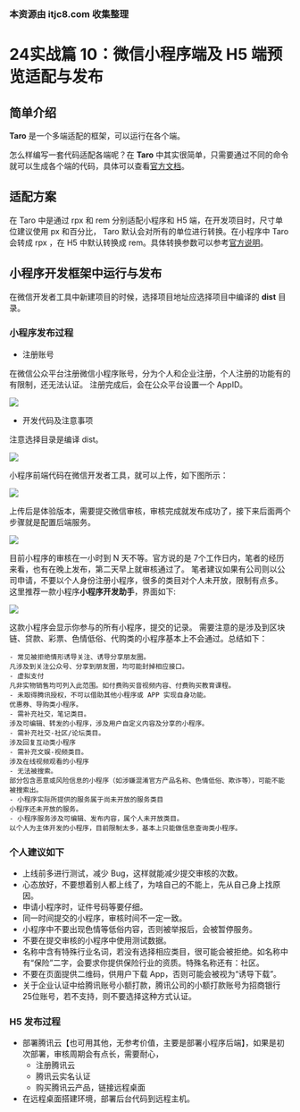 ### 本资源由 itjc8.com 收集整理
# 24实战篇 10：微信小程序端及 H5 端预览适配与发布

## 简单介绍

**Taro** 是一个多端适配的框架，可以运行在各个端。

怎么样编写一套代码适配各端呢？在 **Taro** 中其实很简单，只需要通过不同的命令就可以生成各个端的代码，具体可以查看[官方文档](https://nervjs.github.io/taro/docs/GETTING-STARTED.html)。

## 适配方案

在 Taro 中是通过 rpx 和 rem 分别适配小程序和 H5 端，在开发项目时，尺寸单位建议使用 px 和百分比， Taro 默认会对所有的单位进行转换。在小程序中 Taro 会转成 rpx ，在 H5 中默认转换成 rem。具体转换参数可以参考[官方说明](https://nervjs.github.io/taro/docs/size.html)。

## 小程序开发框架中运行与发布

在微信开发者工具中新建项目的时候，选择项目地址应选择项目中编译的 **dist** 目录。

### 小程序发布过程

* 注册账号

在微信公众平台注册微信小程序账号，分为个人和企业注册，个人注册的功能有的有限制，还无法认证。
注册完成后，会在公众平台设置一个 AppID。

![](https://user-gold-cdn.xitu.io/2018/10/8/16651730e321b3b0?w=2200&h=1334&f=jpeg&s=135307)

* 开发代码及注意事项

注意选择目录是编译 dist。

![](https://user-gold-cdn.xitu.io/2018/10/8/16651730e31497ee?w=806&h=942&f=jpeg&s=61103)

小程序前端代码在微信开发者工具，就可以上传，如下图所示：

![](https://user-gold-cdn.xitu.io/2018/10/8/16651730e338a8f1?w=2522&h=192&f=jpeg&s=71864)

上传后是体验版本，需要提交微信审核，审核完成就发布成功了，接下来后面两个步骤就是配置后端服务。

![](https://user-gold-cdn.xitu.io/2018/10/8/16651730e33255a1?w=2146&h=1610&f=jpeg&s=123018)

目前小程序的审核在一小时到 N
天不等。官方说的是 7个工作日内，笔者的经历来看，也有在晚上发布，第二天早上就审核通过了。
笔者建议如果有公司则以公司申请，不要以个人身份注册小程序，很多的类目对个人未开放，限制有点多。
这里推荐一款小程序**小程序开发助手**，界面如下:

![](https://user-gold-cdn.xitu.io/2018/11/13/16708e0dd882a98e?w=740&h=1280&f=jpeg&s=81913)

这款小程序会显示你参与的所有小程序，提交的记录。
需要注意的是涉及到区块链、贷款、彩票、色情低俗、代购类的小程序基本上不会通过。总结如下：

    - 常见被拒绝情形诱导关注、诱导分享朋友圈。
    凡涉及到关注公众号、分享到朋友圈，均可能封掉相应接口。
    - 虚拟支付
    凡非实物销售均可列入此范围。如付费购买音视频内容、付费购买教育课程。
    - 未取得腾讯授权，不可以借助其他小程序或 APP 实现自身功能。
    优惠券、导购类小程序。
    - 需补充社交，笔记类目。
    涉及可编辑、转发的小程序，涉及用户自定义内容及分享的小程序。
    - 需补充社交-社区/论坛类目。
    涉及回复互动类小程序
    - 需补充文娱-视频类目。
    涉及在线视频观看的小程序
    - 无法被搜索。
    部分包含恶意或风险信息的小程序（如涉嫌混淆官方产品名称、色情低俗、欺诈等），可能不能被搜索出。
    - 小程序实际所提供的服务属于尚未开放的服务类目
    小程序还未开放的服务。
    - 小程序服务涉及可编辑、发布内容，属个人未开放类目。
    以个人为主体开发的小程序，目前限制太多，基本上只能做信息查询类小程序。

### 个人建议如下

- 上线前多进行测试，减少 Bug，这样就能减少提交审核的次数。
- 心态放好，不要想着别人都上线了，为啥自己的不能上，先从自己身上找原因。
- 申请小程序时，证件号码等要仔细。
- 同一时间提交的小程序，审核时间不一定一致。
- 小程序中不要出现色情等低俗内容，否则被举报后，会被暂停服务。
- 不要在提交审核的小程序中使用测试数据。
- 名称中含有特殊行业名词，若没有选择相应类目，很可能会被拒绝。如名称中有“保险”二字，会要求你提供保险行业的资质。特殊名称还有：社区。
- 不要在页面提供二维码，供用户下载 App，否则可能会被视为“诱导下载”。
- 关于企业认证中给腾讯账号小额打款，腾讯公司的小额打款账号为招商银行 25位账号，若不支持，则不要选择这种方式认证。

### H5 发布过程

* 部署腾讯云【也可用其他，无参考价值，主要是部署小程序后端】，如果是初次部署，审核周期会有点长，需要耐心，
    - 注册腾讯云
    - 腾讯云实名认证
    - 购买腾讯云产品，链接远程桌面
* 在远程桌面搭建环境，部署后台代码到远程主机。
